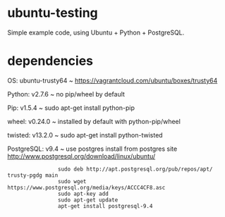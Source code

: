 # ubuntu-testing
Simple example code, using Ubuntu + Python + PostgreSQL.

# dependencies

OS: ubuntu-trusty64 ~ https://vagrantcloud.com/ubuntu/boxes/trusty64

Python:  v2.7.6  ~ no pip/wheel by default

Pip:     v1.5.4  ~ sudo apt-get install python-pip

wheel:   v0.24.0 ~ installed by default with python-pip/wheel

twisted: v13.2.0 ~ sudo apt-get install python-twisted

PostgreSQL: v9.4 ~ use postgres install from postgres site http://www.postgresql.org/download/linux/ubuntu/

                    sudo deb http://apt.postgresql.org/pub/repos/apt/ trusty-pgdg main
					sudo wget https://www.postgresql.org/media/keys/ACCC4CF8.asc
					sudo apt-key add
					sudo apt-get update
					apt-get install postgresql-9.4